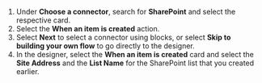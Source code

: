 1. Under **Choose a connector**, search for **SharePoint** and select the respective card.
1. Select the **When an item is created** action.
1. Select **Next** to select a connector using blocks, or select **Skip to building your own flow** to go directly to the designer.
1. In the designer, select the **When an item is created** card and select the **Site Address** and the **List Name** for the SharePoint list that you created earlier.